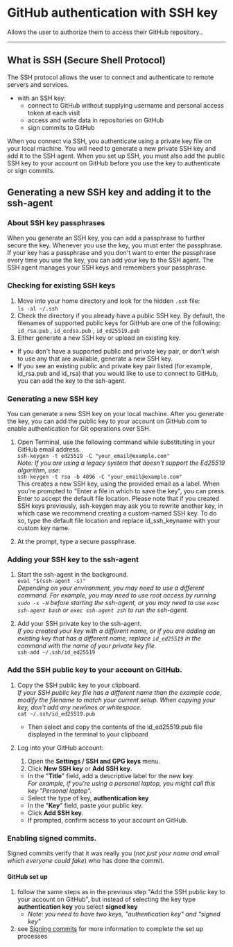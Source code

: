 # GitHub authentication with SSH key

Allows the user to authorize them to access their GitHub repository..

---

## What is SSH (Secure Shell Protocol)

The SSH protocol allows the user to connect and authenticate to remote servers and services.

- with an SSH key:
  - connect to GitHub without supplying username and personal access token at each visit
  - access and write data in repositories on GitHub
  - sign commits to GitHub

When you connect via SSH, you authenticate using a private key file on your local machine.
You will need to generate a new private SSH key and add it to the SSH agent. When you set up SSH, you must also add the public SSH key to your account on GitHub before you use the key to authenticate or sign commits.

## Generating a new SSH key and adding it to the ssh-agent

### About SSH key passphrases

When you generate an SSH key, you can add a passphrase to further secure the key. Whenever you use the key, you must enter the passphrase. If your key has a passphrase and you don't want to enter the passphrase every time you use the key, you can add your key to the SSH agent. The SSH agent manages your SSH keys and remembers your passphrase.

### Checking for existing SSH keys

1. Move into your home directory and look for the hidden `.ssh` file:  
   `ls -al ~/.ssh`
2. Check the directory if you already have a public SSH key. By default, the filenames of supported public keys for GitHub are one of the following: `id_rsa.pub` , `id_ecdsa.pub` , `id_ed25519.pub`
3. Either generate a new SSH key or upload an existing key.

- If you don't have a supported public and private key pair, or don't wish to use any that are available, generate a new SSH key.
- If you see an existing public and private key pair listed (for example, id_rsa.pub and id_rsa) that you would like to use to connect to GitHub, you can add the key to the ssh-agent.

### Generating a new SSH key

You can generate a new SSH key on your local machine. After you generate the key, you can add the public key to your account on GitHub.com to enable authentication for Git operations over SSH.

1. Open Terminal, use the following command while substituting in your GitHub email address.  
   `ssh-keygen -t ed25519 -C "your_email@example.com"`  
   _Note: If you are using a legacy system that doesn't support the Ed25519 algorithm, use:_  
   `ssh-keygen -t rsa -b 4096 -C "your_email@example.com"`  
   This creates a new SSH key, using the provided email as a label.
   When you're prompted to "Enter a file in which to save the key", you can press Enter to accept the default file location. Please note that if you created SSH keys previously, ssh-keygen may ask you to rewrite another key, in which case we recommend creating a custom-named SSH key. To do so, type the default file location and replace id_ssh_keyname with your custom key name.

2. At the prompt, type a secure passphrase.

### Adding your SSH key to the ssh-agent

1. Start the ssh-agent in the background.  
   `eval "$(ssh-agent -s)"`  
   _Depending on your environment, you may need to use a different command. For example, you may need to use root access by running `sudo -s -H` before starting the ssh-agent, or you may need to use `exec ssh-agent bash` or `exec ssh-agent zsh` to run the ssh-agent._

2. Add your SSH private key to the ssh-agent.  
   _If you created your key with a different name, or if you are adding an existing key that has a different name, replace `id_ed25519` in the command with the name of your private key file._  
   `ssh-add ~/.ssh/id_ed25519`

### Add the SSH public key to your account on GitHub.

1. Copy the SSH public key to your clipboard.  
   _If your SSH public key file has a different name than the example code, modify the filename to match your current setup. When copying your key, don't add any newlines or whitespace._  
   `cat ~/.ssh/id_ed25519.pub`

   - Then select and copy the contents of the id_ed25519.pub file displayed in the terminal to your clipboard

2. Log into your GitHub account:
   1. Open the **Settings / SSH and GPG keys** menu.
   2. Click **New SSH key** or **Add SSH key**.
   - In the "**Title**" field, add a descriptive label for the new key.  
     _For example, if you're using a personal laptop, you might call this key "Personal laptop"._
   - Select the type of key, **authentication key**
   - In the "**Key**" field, paste your public key.
   - Click **Add SSH key**.
   - If prompted, confirm access to your account on GitHub.

### Enabling signed commits.

Signed commits verify that it was really you (_not just your name and email which everyone could fake_) who has done the commit.

#### GitHub set up

1. follow the same steps as in the previous step "Add the SSH public key to your account on GitHub", but instead of selecting the key type **authentication key** you select **signed key**
   - _Note: you need to have two keys, "authentication key" and "signed key"_
2. see [Signing commits](https://docs.github.com/en/authentication/managing-commit-signature-verification/signing-commits) for more information to complete the set up processes
